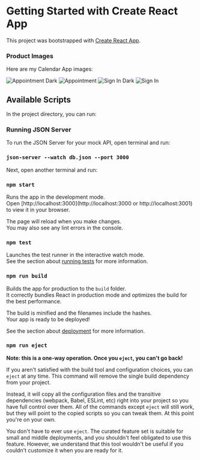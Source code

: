 # Getting Started with Create React App

This project was bootstrapped with [Create React App](https://github.com/facebook/create-react-app).

### Product Images

Here are my Calendar App images:

![Appointment Dark](https://i.ibb.co/F3bnpsB/Appointment-Dark-JPG.jpg)
![Appointment](https://i.ibb.co/Zhc3NKr/Appointment.jpg)
![Sign In Dark](https://i.ibb.co/hm7BbSR/Sign-In-Dark-JPG.jpg)
![Sign In](https://i.ibb.co/SRF0FTS/Sign-In.jpg)

## Available Scripts

In the project directory, you can run:

### Running JSON Server

To run the JSON Server for your mock API, open terminal and run:

### `json-server --watch db.json --port 3000`

Next, open another terminal and run:

### `npm start`

Runs the app in the development mode.\
Open [http://localhost:3000](http://localhost:3000 or http://localhost:3001) to view it in your browser.

The page will reload when you make changes.\
You may also see any lint errors in the console.

### `npm test`

Launches the test runner in the interactive watch mode.\
See the section about [running tests](https://facebook.github.io/create-react-app/docs/running-tests) for more information.

### `npm run build`

Builds the app for production to the `build` folder.\
It correctly bundles React in production mode and optimizes the build for the best performance.

The build is minified and the filenames include the hashes.\
Your app is ready to be deployed!

See the section about [deployment](https://facebook.github.io/create-react-app/docs/deployment) for more information.

### `npm run eject`

**Note: this is a one-way operation. Once you `eject`, you can't go back!**

If you aren't satisfied with the build tool and configuration choices, you can `eject` at any time. This command will remove the single build dependency from your project.

Instead, it will copy all the configuration files and the transitive dependencies (webpack, Babel, ESLint, etc) right into your project so you have full control over them. All of the commands except `eject` will still work, but they will point to the copied scripts so you can tweak them. At this point you're on your own.

You don't have to ever use `eject`. The curated feature set is suitable for small and middle deployments, and you shouldn't feel obligated to use this feature. However, we understand that this tool wouldn't be useful if you couldn't customize it when you are ready for it.
